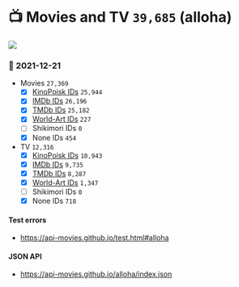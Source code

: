 # :tv: Movies and TV `39,685` (alloha)

<a href="https://API-Movies.github.io"><img src="https://API-Movies.github.io/banner.png?cache"></a>

### :date: 2021-12-21
- Movies `27,369`
  - [x] <a href="https://API-Movies.github.io/alloha/movie_kinopoisk_ids.json">KinoPoisk IDs</a> `25,944`
  - [x] <a href="https://API-Movies.github.io/alloha/movie_imdb_ids.json">IMDb IDs</a> `26,196`
  - [x] <a href="https://API-Movies.github.io/alloha/movie_tmdb_ids.json">TMDb IDs</a> `25,182`
  - [x] <a href="https://API-Movies.github.io/alloha/movie_world_art_ids.json">World-Art IDs</a> `227`
  - [ ] Shikimori IDs `0`
  - [x] None IDs `454`
- TV `12,316`
  - [x] <a href="https://API-Movies.github.io/alloha/tv_kinopoisk_ids.json">KinoPoisk IDs</a> `10,943`
  - [x] <a href="https://API-Movies.github.io/alloha/tv_imdb_ids.json">IMDb IDs</a> `9,735`
  - [x] <a href="https://API-Movies.github.io/alloha/tv_tmdb_ids.json">TMDb IDs</a> `8,287`
  - [x] <a href="https://API-Movies.github.io/alloha/tv_world_art_ids.json">World-Art IDs</a> `1,347`
  - [ ] Shikimori IDs `0`
  - [x] None IDs `718`
#### Test errors
- <a href='https://api-movies.github.io/test.html#alloha'>https://api-movies.github.io/test.html#alloha</a>
#### JSON API
- <a href='https://api-movies.github.io/alloha/index.json'>https://api-movies.github.io/alloha/index.json</a>
